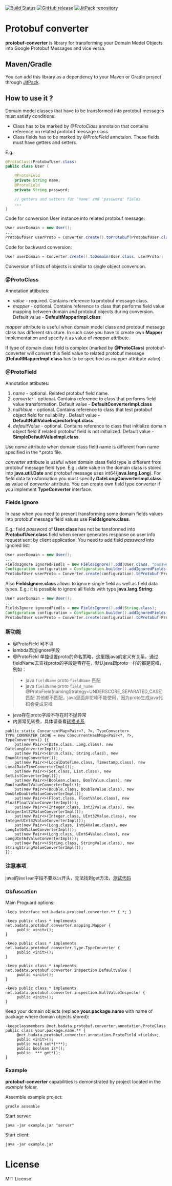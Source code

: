 [![Build Status](https://api.travis-ci.org/BAData/protobuf-converter.svg)](https://travis-ci.org/BAData/protobuf-converter)
[![GitHub release](https://img.shields.io/github/release/BAData/protobuf-converter.svg)](https://github.com/BAData/protobuf-converter/releases)
[![JitPack repository](https://jitpack.io/v/BAData/protobuf-converter.svg)](https://jitpack.io/#BAData/protobuf-converter)
# Protobuf converter
**protobuf-converter** is library for transforming your Domain Model Objects into Google Protobuf Messages and vice versa.

## Maven/Gradle

You can add this library as a dependency to your Maven or Gradle project through [JitPack](https://jitpack.io/#BAData/protobuf-converter).

## How to use it ?
Domain model classes that have to be transformed into protobuf messages must satisfy conditions:

* Class has to be marked by *@ProtoClass* annotaion that contains reference on related protobuf message class.
* Class fields has to be marked by *@ProtoField* annotaion. These fields must have getters and setters.

E.g.:
```java
@ProtoClass(ProtobufUser.class)
public class User {

	@ProtoField
	private String name;
	@ProtoField
	private String password;

	// getters and setters for 'name' and 'password' fields
	...
}
```
Code for conversion User instance into related protobuf message:
```java
User userDomain = new User();
...
ProtobufUser userProto = Converter.create().toProtobuf(ProtobufUser.class, userDomain);
```
Code for backward conversion:
```java
User userDomain = Converter.create().toDomain(User.class, userProto);
```
Conversion of lists of objects is similar to single object conversion.

### @ProtoClass
Annotation attibutes:

* *value* - required. Contains reference to protobuf message class.
* *mapper* - optional. Contains reference to class that performs field value mapping between domain and protobuf objects during conversion. Default value - **DefaultMapperImpl.class**

*mapper* attribute is useful when domain model class and protobuf message class has different structure. In such case you have to create own **Mapper** implementation and specify it as value of *mapper* attribute.

If type of domain class field is complex (marked by **@ProtoClass**) protobuf-converter will convert this field value to related protobuf message (**DefaultMapperImpl.class** has to be specified as mapper attribute value)

### @ProtoField
Annotation attibutes:

1. *name* - optional. Related protobuf field name.
2. *converter* - optional. Contains reference to class that performs field value transformation. Default value - **DefaultConverterImpl.class**
3. *nullValue* - optional. Contains reference to class that test protobuf object field for nullability . Default value - **DefaultNullValueInspectorImpl.class**
4. *defaultValue* - optional. Contains reference to class that initialize domain object field if related protobuf field is not initialized. Default value - **SimpleDefaultValueImpl.class** 

Use *name* attribute when domain class field name is different from name specified in the *.proto file.

*converter* attribute is useful when domain class field type is different from protobuf message field type. E.g.: date value in the domain class is stored into **java.util.Date** and protobuf message uses int64(**java.lang.Long**). For field data tarnsformation you must specify **DateLongConverterImpl.class** as value of *converter* attribute. You can create own field type converter if you implement **TypeConverter** interface.

### Fields Ignore

In case when you need to prevent transforming some domain fields values into protobuf message field values use **FieldsIgnore.class**.

E.g.: field *password* of **User.class** has not be tansformed into **ProtobufUser.class** field when server generates response on user info request sent by client application. You need to add field *password* into ignored list:
```java
User userDomain = new User();
...
FieldsIgnore ignoredFiedls = new FieldsIgnore().add(User.class, "password");
Configuration configuration = Configuration.builder().addIgnoredFields(ignoredFiedls).build();
ProtobufUser userProto = Converter.create(configuration).toProtobuf(ProtobufUser.class, userDomain);
```
Also **FieldsIgnore.class** allows to ignore single field as well as field data types. E.g.: it is possible to ignore all fields with type **java.lang.String**:
```java
User userDomain = new User();
...
FieldsIgnore ignoredFiedls = new FieldsIgnore().add(String.class);
Configuration configuration = Configuration.builder().addIgnoredFields(ignoredFiedls).build();
ProtobufUser userProto = Converter.create(configuration).toProtobuf(ProtobufUser.class, userDomain);
```
### 新功能
- @ProtoField 可不填
- lambda添加ignore字段
- @ProtoField 单独设置proto的命名策略，这里跟java的定义有关系，通过fieldName去查找proto的字段是否存在，默认java跟proto一样的都是驼峰，例如：
> - java `fieldName` proto `fieldName` 匹配 
>  - java `fieldName` proto `field_name` @ProtoField(namingStrategy=UNDERSCORE_SEPARATED_CASE) 匹配 其他都不匹配，java里面非驼峰不能使用，因为proto生成java代码会变成驼峰
- java存在proto字段不存在时不抛异常
- 内置常见转换，具体请查看[转换关系](https://github.com/silencecorner/protobuf-converter/tree/master/src/main/java/net/badata/protobuf/converter/type)
```
public static ConcurrentMap<Pair<?, ?>, TypeConverter> TYPE_CONVERTER_CACHE = new ConcurrentHashMap<Pair<?, ?>, TypeConverter>() {{
    put(new Pair<>(Date.class, Long.class), new DateLongConverterImpl());
    put(new Pair<>(Enum.class, String.class), new EnumStringConverter());
    put(new Pair<>(LocalDateTime.class, Timestamp.class), new LocalDateTimeConverterImpl());
    put(new Pair<>(Set.class, List.class), new SetListConverterImpl());
    put(new Pair<>(Boolean.class, BoolValue.class), new BooleanBoolValueConverterImpl());
    put(new Pair<>(Double.class, DoubleValue.class), new DoubleDoubleValueConverterImpl());
    put(new Pair<>(Float.class, FloatValue.class), new FloatFloatValueConverterImpl());
    put(new Pair<>(Integer.class, Int32Value.class), new IntegerInt32ValueConverterImpl());
    put(new Pair<>(Integer.class, UInt32Value.class), new IntegerUInt32ValueConverterImpl());
    put(new Pair<>(Long.class, Int64Value.class), new LongInt64ValueConverterImpl());
    put(new Pair<>(Long.class, UInt64Value.class), new LongUInt64ValueConverterImpl());
    put(new Pair<>(String.class, StringValue.class), new StringStringValueConverterImpl());
}};
```
### 注意事项
java的`Boolean`字段不要以`is`开头，无法找到get方法，[测试代码]()

### Obfuscation
Main Proguard options:
```
-keep interface net.badata.protobuf.converter.** { *; }

-keep public class * implements net.badata.protobuf.converter.mapping.Mapper {
     public <init>();
}

-keep public class * implements net.badata.protobuf.converter.type.TypeConverter {
     public <init>();
}

-keep public class * implements net.badata.protobuf.converter.inspection.DefaultValue {
     public <init>();
}

-keep public class * implements net.badata.protobuf.converter.inspection.NullValueInspector {
     public <init>();
}
```

Keep your domain objects (replace **your.package.name** with name of package where domain objects stored):
```
-keepclassmembers @net.badata.protobuf.converter.annotation.ProtoClass public class your.package.name.** {
     @net.badata.protobuf.converter.annotation.ProtoField <fields>;
     public <init>();
     public void set*(***);
     public boolean is*();
     public  *** get*();
}
```

### Example
**protobuf-converter** capabilities is demonstrated by project located in the _example_ folder.

Assemble example project:
```
gradle assemble
```

Start server:
```
java -jar example.jar "server"
```

Start client:
```
java -jar example.jar
```

# License

MIT License
